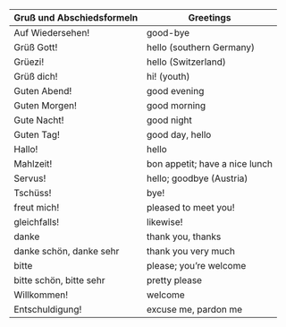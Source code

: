 | Gruß und Abschiedsformeln | Greetings                      |
| ------------------------- | ------------------------------ |
| Auf Wiedersehen!          | good-bye                       |
| Grüß Gott!                | hello (southern Germany)       |
| Grüezi!                   | hello (Switzerland)            |
| Grüß dich!                | hi! (youth)                    |
| Guten Abend!              | good evening                   |
| Guten Morgen!             | good morning                   |
| Gute Nacht!               | good night                     |
| Guten Tag!                | good day, hello                |
| Hallo!                    | hello                          |
| Mahlzeit!                 | bon appetit; have a nice lunch |
| Servus!                   | hello; goodbye (Austria)       |
| Tschüss!                  | bye!                           |
| freut mich!               | pleased to meet you!           |
| gleichfalls!              | likewise!                      |
| danke                     | thank you, thanks              |
| danke schön, danke sehr   | thank you very much            |
| bitte                     | please; you’re welcome         |
| bitte schön, bitte sehr   | pretty please                  |
| Willkommen!               | welcome                        |
| Entschuldigung!           | excuse me, pardon me           |
